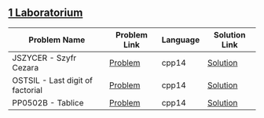## [1 Laboratorium](https://www.hackerrank.com/domains/isemestr2020/1laboratorium)

|Problem Name|Problem Link|Language|Solution Link|
---|---|---|---
|JSZYCER - Szyfr Cezara|[Problem](https://www.hackerrank.com/challenges/jszycer-szyfr-cezara/problem)|cpp14|[Solution](./jszycer-szyfr-cezara.cpp)|
|OSTSIL - Last digit of factorial|[Problem](https://www.hackerrank.com/challenges/ostsil-ostania-niezerowa-cyfra-silni/problem)|cpp14|[Solution](./ostsil-ostania-niezerowa-cyfra-silni.cpp)|
|PP0502B - Tablice|[Problem](https://www.hackerrank.com/challenges/pp0502b-tablice/problem)|cpp14|[Solution](./pp0502b-tablice.cpp)|
